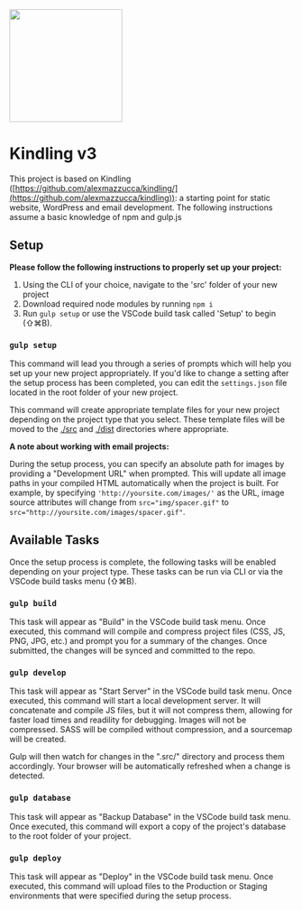 <img src="https://user-images.githubusercontent.com/333020/69454644-a2dbdd80-0d34-11ea-8463-2c6b3337e277.png" width="200" height="200">

# Kindling v3

This project is based on Kindling ([https://github.com/alexmazzucca/kindling/](https://github.com/alexmazzucca/kindling)): a starting point for static website, WordPress and email development. The following instructions assume a basic knowledge of npm and gulp.js
  
## Setup

**Please follow the following instructions to properly set up your project:**

  1. Using the CLI of your choice, navigate to the 'src' folder of your new project
  2. Download required node modules by running `npm i`
  3. Run `gulp setup` or use the VSCode build task called 'Setup' to begin (⇧⌘B).

### `gulp setup`

This command will lead you through a series of prompts which will help you set up your new project appropriately. If you'd like to change a setting after the setup process has been completed, you can edit the `settings.json` file located in the root folder of your new project.

This command will create appropriate template files for your new project depending on the project type that you select. These template files will be moved to the [./src](/src) and [./dist](/dist) directories where appropriate.

**A note about working with email projects:**

During the setup process, you can specify an absolute path for images by providing a "Development URL" when prompted. This will update all image paths in your compiled HTML automatically when the project is built. For example, by specifying `'http://yoursite.com/images/'` as the URL, image source attributes will change from `src="img/spacer.gif"` to `src="http://yoursite.com/images/spacer.gif"`.
  
## Available Tasks

Once the setup process is complete, the following tasks will be enabled depending on your project type. These tasks can be run via CLI or via the VSCode build tasks menu (⇧⌘B).

### `gulp build`

This task will appear as "Build" in the VSCode build task menu. Once executed, this command will compile and compress project files (CSS, JS, PNG, JPG, etc.) and prompt you for a summary of the changes. Once submitted, the changes will be synced and committed to the repo.

### `gulp develop`

This task will appear as "Start Server" in the VSCode build task menu. Once executed, this command will start a local development server. It will concatenate and compile JS files, but it will not compress them, allowing for faster load times and readility for debugging. Images will not be compressed. SASS will be compiled without compression, and a sourcemap will be created.

Gulp will then watch for changes in the ".src/" directory and process them accordingly. Your browser will be automatically refreshed when a change is detected.

### `gulp database`

This task will appear as "Backup Database" in the VSCode build task menu. Once executed, this command will export a copy of the project's database to the root folder of your project.

### `gulp deploy`

This task will appear as "Deploy" in the VSCode build task menu. Once executed, this command will upload files to the Production or Staging environments that were specified during the setup process.
